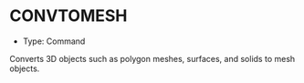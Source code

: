 # CONVTOMESH

- Type: Command

Converts 3D objects such as polygon meshes, surfaces, and solids to mesh objects.
